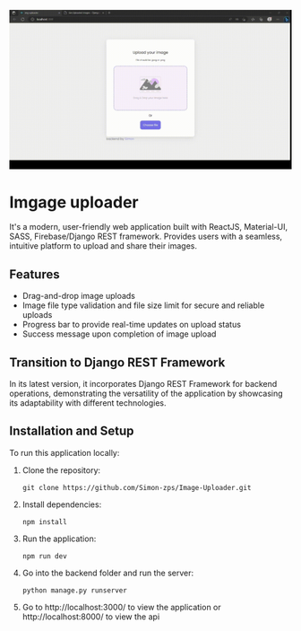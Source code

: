 ![Image Uploader GIF](imageUP.gif)
# Imgage uploader

It's a modern, user-friendly web application built with ReactJS, Material-UI, SASS, Firebase/Django REST framework. Provides users with a seamless, intuitive platform to upload and share their images.

## Features

- Drag-and-drop image uploads
- Image file type validation and file size limit for secure and reliable uploads
- Progress bar to provide real-time updates on upload status
- Success message upon completion of image upload

## Transition to Django REST Framework

In its latest version, it incorporates Django REST Framework for backend operations, demonstrating the versatility of the application by showcasing its adaptability with different technologies.

## Installation and Setup

To run this application locally:

1. Clone the repository:
    ```
    git clone https://github.com/Simon-zps/Image-Uploader.git
    ```
2. Install dependencies:
    ```
    npm install
    ```
3. Run the application:
    ```
    npm run dev
    ```
4. Go into the backend folder and run the server:
    ```
    python manage.py runserver
    ```
5. Go to http://localhost:3000/ to view the application or http://localhost:8000/ to view the api
